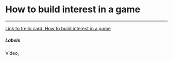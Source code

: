 # How to build interest in a game



---

[Link to trello card: How to build interest in a game](https://trello.com/c/FgdQwWWk)

##### Labels

Video, 